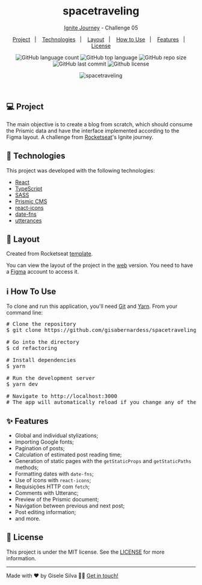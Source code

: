 <h1 align="center">
  spacetraveling
</h1>

<p align="center">
  <a href="https://github.com/gisabernardess/ignite-reactjs" rel="nofollow">Ignite Journey</a> - Challenge 05
</p>

<p align="center">
  <a href="#-project">Project</a>&nbsp;&nbsp;&nbsp;|&nbsp;&nbsp;&nbsp;
  <a href="#-technologies">Technologies</a>&nbsp;&nbsp;&nbsp;|&nbsp;&nbsp;&nbsp;
  <a href="#-layout">Layout</a>&nbsp;&nbsp;&nbsp;|&nbsp;&nbsp;&nbsp;
  <a href="#-how-to-use">How to Use</a>&nbsp;&nbsp;&nbsp;|&nbsp;&nbsp;&nbsp;
  <a href="#-features">Features</a>&nbsp;&nbsp;&nbsp;|&nbsp;&nbsp;&nbsp;
  <a href="#-license">License</a>
</p>

<p align="center">
  <img alt="GitHub language count" src="https://img.shields.io/github/languages/count/gisabernardess/spacetraveling">

  <img alt="GitHub top language" src="https://img.shields.io/github/languages/top/gisabernardess/spacetraveling">

  <img alt="GitHub repo size" src="https://img.shields.io/github/repo-size/gisabernardess/spacetraveling">

  <img alt="GitHub last commit" src="https://img.shields.io/github/last-commit/gisabernardess/spacetraveling">

  <img alt="Github license" src="https://img.shields.io/github/license/gisabernardess/spacetraveling">
</p>

<p align="center">
  <img alt="spacetraveling" src="https://user-images.githubusercontent.com/17882257/113431495-37872e80-93b2-11eb-8e0f-958d0c8a6eff.gif">
</p>

<br/>

## 💻 Project

The main objective is to create a blog from scratch, which should consume the Prismic data and have the interface implemented according to the Figma layout. A challenge from [Rocketseat](https://rocketseat.com.br/)'s Ignite journey.

## 🚀 Technologies

This project was developed with the following technologies:

- [React](https://reactjs.org)
- [TypeScript](https://www.typescriptlang.org/)
- [SASS](https://sass-lang.com/)
- [Prismic CMS](https://prismic.io/)
- [react-icons](https://react-icons.github.io/react-icons/)
- [date-fns](https://date-fns.org/docs/Getting-Started)
- [utterances](https://utteranc.es/)

## 🔖 Layout

Created from Rocketseat [template](https://github.com/rocketseat-education/ignite-template-reactjs-criando-um-projeto-do-zero).

You can view the layout of the project in the [web](https://www.figma.com/file/gWCavTLHqcRue48v1Gqf9z/spacetraveling?node-id=0%3A1) version. You need to have a [Figma](https://www.figma.com/) account to access it.

## ℹ️ How To Use

To clone and run this application, you'll need [Git](https://git-scm.com) and [Yarn](https://legacy.yarnpkg.com). From your command line:

<div class="highlight highlight-source-shell">
<pre><span class="pl-c"><span class="pl-c">#</span> Clone the repository</span>
$ git clone https://github.com/gisabernardess/spacetraveling.git <br/>
<span class="pl-c"><span class="pl-c">#</span> Go into the directory</span>
$ <span class="pl-c1">cd</span> refactoring <br/>
<span class="pl-c"><span class="pl-c">#</span> Install dependencies</span>
$ yarn <br/>
<span class="pl-c"><span class="pl-c">#</span> Run the development server</span>
$ yarn dev <br/>
<span class="pl-c"><span class="pl-c">#</span> Navigate to http://localhost:3000</span>
<span class="pl-c"><span class="pl-c">#</span> The app will automatically reload if you change any of the source files.</span></pre>
</div>

## ✨ Features

- Global and individual stylizations;
- Importing Google fonts;
- Pagination of posts;
- Calculation of estimated post reading time;
- Generation of static pages with the `getStaticProps` and `getStaticPaths` methods;
- Formatting dates with `date-fns`;
- Use of icons with `react-icons`;
- Requisições HTTP com `fetch`;
- Comments with Utteranc;
- Preview of the Prismic document;
- Navigation between previous and next post;
- Post editing information;
- and more.

## 📄 License

This project is under the MIT license. See the [LICENSE](LICENSE.md) for more information.

---

Made with ♥ by Gisele Silva 👋🏻 [Get in touch!](https://www.linkedin.com/in/gisabernardess/)
